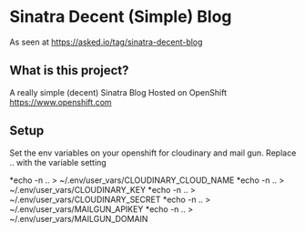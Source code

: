 Sinatra Decent (Simple) Blog
====================

As seen at https://asked.io/tag/sinatra-decent-blog

What is this project?
----------------------------

A really simple (decent) Sinatra Blog Hosted on OpenShift https://www.openshift.com

Setup
----------------------------
Set the env variables on your openshift for cloudinary and mail gun.
Replace .. with the variable setting

*echo -n .. > ~/.env/user_vars/CLOUDINARY_CLOUD_NAME
*echo -n .. > ~/.env/user_vars/CLOUDINARY_KEY
*echo -n .. > ~/.env/user_vars/CLOUDINARY_SECRET
*echo -n .. > ~/.env/user_vars/MAILGUN_APIKEY
*echo -n .. > ~/.env/user_vars/MAILGUN_DOMAIN